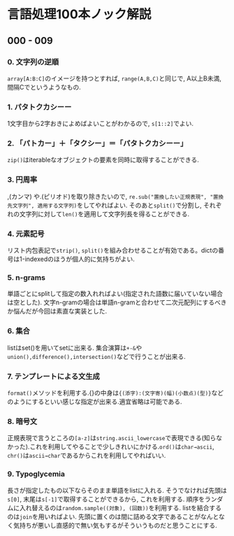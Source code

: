 # 言語処理100本ノック解説

## 000 - 009

### 0. 文字列の逆順

```array[A:B:C]```のイメージを持つとすれば, ```range(A,B,C)```と同じで,
A以上B未満, 間隔Cでというようなもの.

### 1. パタトクカシーー

1文字目から2字おきによめばよいことがわかるので, ```s[1::2]```でよい.

### 2. 「パトカー」＋「タクシー」＝「パタトクカシーー」

```zip()```はiterableなオブジェクトの要素を同時に取得することができる.

### 3. 円周率

,(カンマ) や.(ピリオド)を取り除きたいので, ```re.sub("置換したい正規表現", "置換先文字列", 適用する文字列)```をしてやればよい.
そのあと```split()```で分割し, それぞれの文字列に対して```len()```を適用して文字列長を得ることができる.

### 4. 元素記号

リスト内包表記で```strip()```, ```split()```を組み合わせることが有効である。dictの番号は1-indexedのほうが個人的に気持ちがよい.

### 5. n-grams

単語ごとにsplitして指定の数入れればよい(指定された語数に届いていない場合は空とした). 文字n-gramの場合は単語n-gramと合わせて二次元配列にするべきか悩んだが今回は素直な実装とした.

### 6. 集合

listはset()を用いてsetに出来る. 集合演算は```+-&```や```union(),difference(),intersection()```などで行うことが出来る.

### 7. テンプレートによる文生成

```format()```メソッドを利用する.{}の中身は```{(添字):(文字寄)(幅)(小数点)(型)}```などのようにするといい感じな指定が出来る.適宜省略は可能である.

### 8. 暗号文

正規表現で言うところの```[a-z]```は```string.ascii_lowercase```で表現できる(知らなかった).これを利用してやることで少しきれいにかける.```ord()```は```char→ascii```, ```chr()```は```ascii→char```であるからこれを利用してやればいい.

### 9. Typoglycemia

長さが指定したもの以下ならそのまま単語をlistに入れる.
そうでなければ先頭は```s[0]```, 末尾は```s[-1]```で取得することができるから, これを利用する.
順序をランダムに入れ替えるのは```random.sample((対象), (回数))```を利用する.
listを結合するのは```join```を用いればよい. 先頭に置くのは間に詰める文字であることがなんとなく気持ちが悪いし直感的で無い気もするがそういうものだと思うことにする.